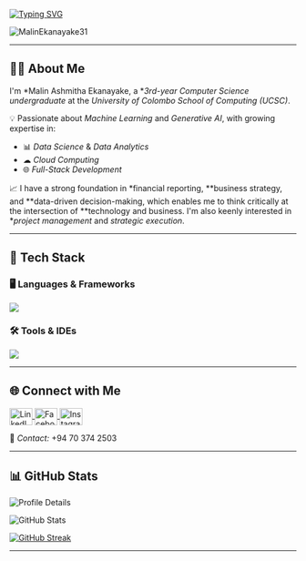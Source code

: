<!-- Typing SVG Header -->
[![Typing SVG](https://readme-typing-svg.herokuapp.com?size=32&vCenter=true&width=760&lines=Hi+%F0%9F%91%8B%2C+I'm+Malin+Ashmitha+Ekanayake;Computer+Science+Undergraduate+@+UCSC)](https://git.io/typing-svg)

<!-- Profile Views -->
<p align="left">
  <img src="https://komarev.com/ghpvc/?username=MalinEkanayake31&label=Profile%20views&color=0e75b6&style=flat" alt="MalinEkanayake31" />
</p>

---

## 👨‍💻 About Me

I'm *Malin Ashmitha Ekanayake, a **3rd-year Computer Science undergraduate* at the *University of Colombo School of Computing (UCSC)*.

💡 Passionate about *Machine Learning* and *Generative AI*, with growing expertise in:  
- 📊 *Data Science* & *Data Analytics*  
- ☁ *Cloud Computing*  
- 🌐 *Full-Stack Development*

📈 I have a strong foundation in *financial reporting, **business strategy, and **data-driven decision-making, which enables me to think critically at the intersection of **technology and business. I'm also keenly interested in **project management* and *strategic execution*.

---

## 🔧 Tech Stack

### 🖥 Languages & Frameworks
<p align="left">
  <a href="https://skillicons.dev">
    <img src="https://skillicons.dev/icons?i=c,cpp,html,css,java,mysql,dart,flutter,py,linux,scala,r,react,mongodb,spring,nodejs,javascript,express,php" />
  </a>
</p>

### 🛠 Tools & IDEs
<p align="left">
  <a href="https://skillicons.dev">
    <img src="https://skillicons.dev/icons?i=git,powershell,arduino,autocad,figma,linux,idea,ps,au,pr,vscode,androidstudio,eclipse,postman,selenium,docker,discord,qt,r,visualstudio,wordpress,pycharm,jupyter,unity" />
  </a>
</p>

---

## 🌐 Connect with Me

<p align="left">
  <a href="https://www.linkedin.com/in/malin-ekanayake-92a86b26b" target="_blank">
    <img align="center" src="https://raw.githubusercontent.com/rahuldkjain/github-profile-readme-generator/master/src/images/icons/Social/linked-in-alt.svg" alt="LinkedIn" height="30" width="40" />
  </a>
  <a href="https://www.facebook.com/profile.php?id=100078713924040" target="_blank">
    <img align="center" src="https://raw.githubusercontent.com/rahuldkjain/github-profile-readme-generator/master/src/images/icons/Social/facebook.svg" alt="Facebook" height="30" width="40" />
  </a>
  <a href="https://www.instagram.com/malin_eke_31/" target="_blank">
    <img align="center" src="https://raw.githubusercontent.com/rahuldkjain/github-profile-readme-generator/master/src/images/icons/Social/instagram.svg" alt="Instagram" height="30" width="40" />
  </a>
</p>

📱 *Contact:* +94 70 374 2503

---

## 📊 GitHub Stats

<!-- Profile Summary Card -->
![Profile Details](https://github-profile-summary-cards.vercel.app/api/cards/profile-details?username=MalinEkanayake31&theme=monokai)

<!-- Stats -->
![GitHub Stats](https://github-profile-summary-cards.vercel.app/api/cards/stats?username=MalinEkanayake31&theme=monokai)

<!-- Streaks -->
[![GitHub Streak](https://github-readme-streak-stats.herokuapp.com?user=MalinEkanayake31&theme=soft-green)](https://git.io/streak-stats)

---

<!-- Footer Note -->
<!---
MalinEkanayake31/MalinEkanayake31 is a ✨ special ✨ repository because its README.md (this file) appears on your GitHub profile.
--->
